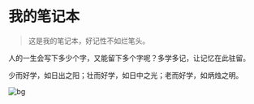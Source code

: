 # 我的笔记本

> 这是我的笔记本，好记性不如烂笔头。

人的一生会写下多少个字，又能留下多个字呢？多学多记，让记忆在此驻留。

少而好学，如日出之阳；壮而好学，如日中之光；老而好学，如炳烛之明。

![bg](assets/bg.jpg)